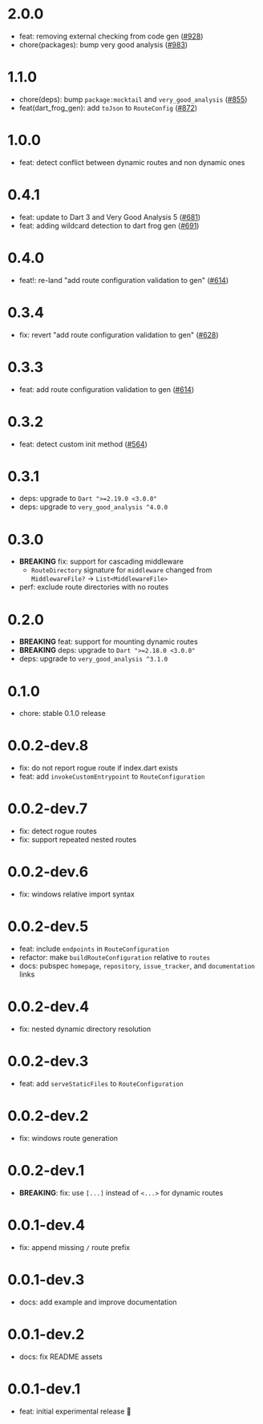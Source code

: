 # 2.0.0

- feat: removing external checking from code gen ([#928](https://github.com/dart-frog-dev/dart_frog/pull/928))
- chore(packages): bump very good analysis ([#983](https://github.com/dart-frog-dev/dart_frog/pull/983))

# 1.1.0

- chore(deps): bump `package:mocktail` and `very_good_analysis` ([#855](https://github.com/dart-frog-dev/dart_frog/pull/855))
- feat(dart_frog_gen): add `toJson` to `RouteConfig` ([#872](https://github.com/dart-frog-dev/dart_frog/pull/872))

# 1.0.0

- feat: detect conflict between dynamic routes and non dynamic ones

# 0.4.1

- feat: update to Dart 3 and Very Good Analysis 5 ([#681](https://github.com/dart-frog-dev/dart_frog/pull/681))
- feat: adding wildcard detection to dart frog gen ([#691](https://github.com/dart-frog-dev/dart_frog/pull/691))

# 0.4.0

- feat!: re-land "add route configuration validation to gen" ([#614](https://github.com/dart-frog-dev/dart_frog/pull/614))

# 0.3.4

- fix: revert "add route configuration validation to gen" ([#628](https://github.com/dart-frog-dev/dart_frog/pull/628))

# 0.3.3

- feat: add route configuration validation to gen ([#614](https://github.com/dart-frog-dev/dart_frog/pull/614))

# 0.3.2

- feat: detect custom init method ([#564](https://github.com/dart-frog-dev/dart_frog/pull/564))

# 0.3.1

- deps: upgrade to `Dart ">=2.19.0 <3.0.0"`
- deps: upgrade to `very_good_analysis ^4.0.0`

# 0.3.0

- **BREAKING** fix: support for cascading middleware
  - `RouteDirectory` signature for `middleware` changed from `MiddlewareFile?` -> `List<MiddlewareFile>`
- perf: exclude route directories with no routes

# 0.2.0

- **BREAKING** feat: support for mounting dynamic routes
- **BREAKING** deps: upgrade to `Dart ">=2.18.0 <3.0.0"`
- deps: upgrade to `very_good_analysis ^3.1.0`

# 0.1.0

- chore: stable 0.1.0 release

# 0.0.2-dev.8

- fix: do not report rogue route if index.dart exists
- feat: add `invokeCustomEntrypoint` to `RouteConfiguration`

# 0.0.2-dev.7

- fix: detect rogue routes
- fix: support repeated nested routes

# 0.0.2-dev.6

- fix: windows relative import syntax

# 0.0.2-dev.5

- feat: include `endpoints` in `RouteConfiguration`
- refactor: make `buildRouteConfiguration` relative to `routes`
- docs: pubspec `homepage`, `repository`, `issue_tracker`, and `documentation` links

# 0.0.2-dev.4

- fix: nested dynamic directory resolution

# 0.0.2-dev.3

- feat: add `serveStaticFiles` to `RouteConfiguration`

# 0.0.2-dev.2

- fix: windows route generation

# 0.0.2-dev.1

- **BREAKING**: fix: use `[...]` instead of `<...>` for dynamic routes

# 0.0.1-dev.4

- fix: append missing `/` route prefix

# 0.0.1-dev.3

- docs: add example and improve documentation

# 0.0.1-dev.2

- docs: fix README assets

# 0.0.1-dev.1

- feat: initial experimental release 🎉
